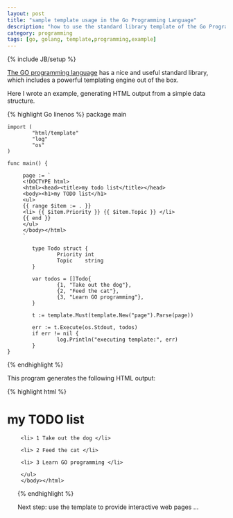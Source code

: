 ```yaml
---
layout: post
title: "sample template usage in the Go Programming Language"
description: "how to use the standard library template of the Go Programming Language"
category: programming
tags: [go, golang, template,programming,example]
---
```

{% include JB/setup %}


[The GO programming language](https://golang.org/) has a nice and useful standard library, which includes a powerful templating engine out of the box.

Here I wrote an example, generating HTML output from a simple data structure.

{% highlight Go linenos %}
    package main

    import (
            "html/template"
            "log"
            "os"
    )

    func main() {
    
         page := `
         <!DOCTYPE html>
         <html><head><title>my todo list</title></head>
         <body><h1>my TODO list</h1>
         <ul>
         {{ range $item := . }}
         <li> {{ $item.Priority }} {{ $item.Topic }} </li>
         {{ end }}
         </ul>
         </body></html>
         `

            type Todo struct {
                    Priority int
                    Topic    string
            }

            var todos = []Todo{
                    {1, "Take out the dog"},
                    {2, "Feed the cat"},
                    {3, "Learn GO programming"},
            }

            t := template.Must(template.New("page").Parse(page))
    
            err := t.Execute(os.Stdout, todos)
            if err != nil {
                    log.Println("executing template:", err)
            }
    }
{% endhighlight %}


This program generates the following HTML output:

{% highlight html %}
     <!DOCTYPE html>
     <html><head><title>my todo list</title></head>
     <body><h1>my TODO list</h1>
     <ul>

     <li> 1 Take out the dog </li>

     <li> 2 Feed the cat </li>

     <li> 3 Learn GO programming </li>

     </ul>
     </body></html>
{% endhighlight %}

Next step: use the template to provide interactive web pages ...



